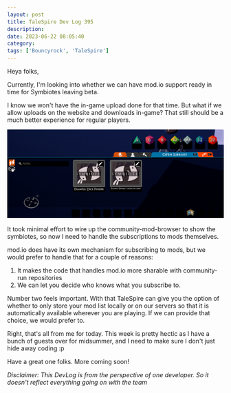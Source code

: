 ```yaml
---
layout: post
title: TaleSpire Dev Log 395
description:
date: 2023-06-22 08:05:40
category:
tags: ['Bouncyrock', 'TaleSpire']
---
```


Heya folks,

Currently, I'm looking into whether we can have mod.io support ready in time for Symbiotes leaving beta.

I know we won't have the in-game upload done for that time. But what if we allow uploads on the website and downloads in-game? That still should be a much better experience for regular players.

![in-game symbiotes browser](/assets/images/symbBrowser0.png)

It took minimal effort to wire up the community-mod-browser to show the symbiotes, so now I need to handle the subscriptions to mods themselves.

mod.io does have its own mechanism for subscribing to mods, but we would prefer to handle that for a couple of reasons:

1. It makes the code that handles mod.io more sharable with community-run repositories
2. We can let you decide who knows what you subscribe to.

Number two feels important. With that TaleSpire can give you the option of whether to only store your mod list locally or on our servers so that it is automatically available wherever you are playing. If we can provide that choice, we would prefer to.

Right, that's all from me for today. This week is pretty hectic as I have a bunch of guests over for midsummer, and I need to make sure I don't just hide away coding :p

Have a great one folks. More coming soon!

*Disclaimer: This DevLog is from the perspective of one developer. So it doesn't reflect everything going on with the team*
